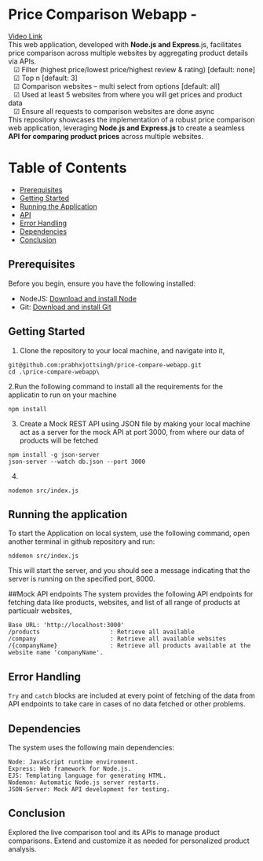 # Price Comparison Webapp -
 <a href = "https://drive.google.com/file/d/1w7_NEWz_kk9VfX4JPiIZYj6JqWzrsDta/view?usp=sharing" > Video Link </a>
 <br>
This web application, developed with <b>Node.js and Express</b>.js, facilitates price comparison across multiple websites by aggregating product details via APIs.
<br> &ensp; &#9745; Filter (highest price/lowest price/highest review & rating) [default: none]
<br> &ensp; &#9745; Top n [default: 3]
<br> &ensp; &#9745; Comparison websites – multi select from options [default: all]
<br> &ensp; &#9745; Used at least 5 websites from where you will get prices and product data
<br> &ensp; &#9745;  Ensure all requests to comparison websites are done async
<br> This repository showcases the implementation of a robust price comparison web application, leveraging <b>Node.js and Express.js</b> to create a seamless <b>API for comparing product prices</b> across multiple websites.

# Table of Contents

- [Prerequisites](#pre-req)
- [Getting Started](#gettinStart)
- [Running the Application](#run-app)
- [API](#api-endpoints)
- [Error Handling](#error-hand)
- [Dependencies](#depen)
- [Conclusion](#conc)


<a id="pre-req"></a>
## Prerequisites
Before you begin, ensure you have the following installed:
- NodeJS: <a href = "https://nodejs.org/en/download/"> Download and install Node </a>
- Git: <a href = "https://git-scm.com/downloads"> Download and install Git </a>

<a id="gettinStart"></a>
## Getting Started
1. Clone the repository to your local machine, and navigate into it,
```
git@github.com:prabhxjottsingh/price-compare-webapp.git
cd .\price-compare-webapp\
```
2.Run the following command to install all the requirements for the applicatin to run on your machine
```
npm install
```
3. Create a Mock REST API using JSON file by making your local machine act as a server for the mock API at port 3000, from where our data of products will be fetched
```
npm install -g json-server 
json-server --watch db.json --port 3000
```
4. 
```
nodemon src/index.js
```

<a id="run-app"></a>
## Running the application
To start the Application on local system, use the following command, open another terminal in github repository and run: 
```
nddemon src/index.js
```
This will start the server, and you should see a message indicating that the server is running on the specified port, 8000.

<a id = "api-endpoints"> </a>
##Mock API endpoints
The system provides the following API endpoints for fetching data like products, websites, and list of all range of products at particualr websites, 

```
Base URL: 'http://localhost:3000'
/products                    : Retrieve all available
/company                     : Retrieve all available websites
/{companyName}               : Retrieve all products available at the website name 'companyName'.
```

<a id = "error-hand"> </a>
## Error Handling
```Try``` and  ```catch``` blocks are included at every point of fetching of the data from API endpoints to take care in cases of no data fetched or other problems.    


<a id = "depen"></a>
## Dependencies
The system uses the following main dependencies:
```
Node: JavaScript runtime environment.
Express: Web framework for Node.js.
EJS: Templating language for generating HTML.
Nodemon: Automatic Node.js server restarts.
JSON-Server: Mock API development for testing.
```

<a id = "conc"></a>
## Conclusion
Explored the live comparison tool and its APIs to manage product comparisons. Extend and customize it as needed for personalized product analysis.
